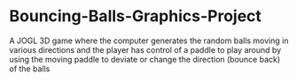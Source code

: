 Bouncing-Balls-Graphics-Project
===============================

A JOGL 3D game where the computer generates the random balls moving in various directions and the player has control of a paddle to play around by using the moving paddle to deviate or change the direction (bounce back) of the balls
